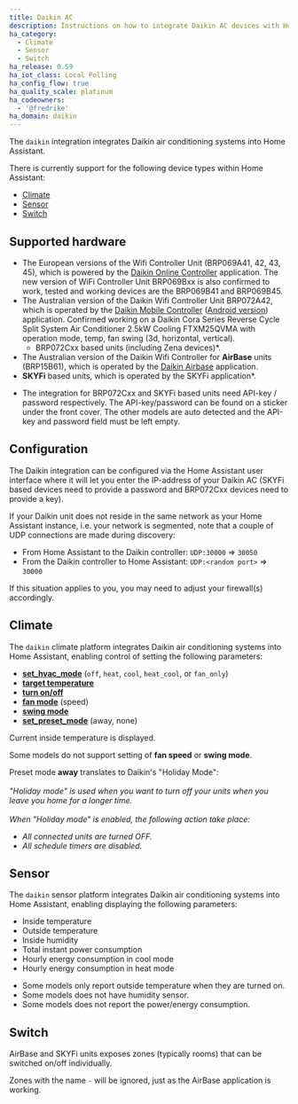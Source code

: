 ```yaml
---
title: Daikin AC
description: Instructions on how to integrate Daikin AC devices with Home Assistant.
ha_category:
  - Climate
  - Sensor
  - Switch
ha_release: 0.59
ha_iot_class: Local Polling
ha_config_flow: true
ha_quality_scale: platinum
ha_codeowners:
  - '@fredrike'
ha_domain: daikin
---
```


The `daikin` integration integrates Daikin air conditioning systems into Home Assistant.

There is currently support for the following device types within Home Assistant:

- [Climate](#climate)
- [Sensor](#sensor)
- [Switch](#switch)

## Supported hardware

- The European versions of the Wifi Controller Unit (BRP069A41, 42, 43, 45), which is powered by the [Daikin Online Controller](https://play.google.com/store/apps/details?id=eu.daikin.remoapp) application. The new version of WiFi Controller Unit BRP069Bxx is also confirmed to work, tested and working devices are the BRP069B41 and BRP069B45.
- The Australian version of the Daikin Wifi Controller Unit BRP072A42, which is operated by the [Daikin Mobile Controller](https://itunes.apple.com/au/app/daikin-mobile-controller/id917168708?mt=8) ([Android version](https://play.google.com/store/apps/details?id=eu.daikin.remoapp)) application. Confirmed working on a Daikin Cora Series Reverse Cycle Split System Air Conditioner 2.5kW Cooling FTXM25QVMA with operation mode, temp, fan swing (3d, horizontal, vertical).
  - BRP072Cxx based units (including Zena devices)*.
- The Australian version of the Daikin Wifi Controller for **AirBase** units (BRP15B61), which is operated by the [Daikin Airbase](https://play.google.com/store/apps/details?id=au.com.daikin.airbase) application.
- **SKYFi** based units, which is operated by the SKYFi application*.

<div class='note'>

* The integration for BRP072Cxx and SKYFi based units need API-key / password respectively. The API-key/password can be found on a sticker under the front cover. The other models are auto detected and the API-key and password field must be left empty.
  
</div>

## Configuration

The Daikin integration can be configured via the Home Assistant user interface where it will let you enter the IP-address of your Daikin AC (SKYFi based devices need to provide a password and BRP072Cxx devices need to provide a key).

<div class='note'>
  
If your Daikin unit does not reside in the same network as your Home Assistant instance, i.e. your network is segmented, note that a couple of UDP connections are made during discovery:

- From Home Assistant to the Daikin controller: `UDP:30000` => `30050`
- From the Daikin controller to Home Assistant: `UDP:<random port>` => `30000`

If this situation applies to you, you may need to adjust your firewall(s) accordingly.

</div>

## Climate

The `daikin` climate platform integrates Daikin air conditioning systems into Home Assistant, enabling control of setting the following parameters:

- [**set_hvac_mode**](/integrations/climate/#service-climateset_hvac_mode) (`off`, `heat`, `cool`, `heat_cool`, or `fan_only`)
- [**target temperature**](/integrations/climate#service-climateset_temperature)
- [**turn on/off**](/integrations/climate#service-climateturn_on)
- [**fan mode**](/integrations/climate#service-climateset_fan_mode) (speed)
- [**swing mode**](/integrations/climate#service-climateset_swing_mode)
- [**set_preset_mode**](/integrations/climate#service-climateset_preset_mode) (away, none)

Current inside temperature is displayed.

<div class='note'>
  
Some models do not support setting of **fan speed** or **swing mode**.
  
</div>

<div class='note'>

Preset mode **away** translates to Daikin's "Holiday Mode":<br/>
<br>
_"Holiday mode" is used when you want to turn off your units when you leave you home for a longer time._<br>
<br>
_When "Holiday mode" is enabled, the following action take place:_
 - _All connected units are turned OFF._
 - _All schedule timers are disabled._

</div>

## Sensor

The `daikin` sensor platform integrates Daikin air conditioning systems into Home Assistant, enabling displaying the following parameters:

- Inside temperature
- Outside temperature
- Inside humidity
- Total instant power consumption
- Hourly energy consumption in cool mode
- Hourly energy consumption in heat mode

<div class='note'>

- Some models only report outside temperature when they are turned on.
- Some models does not have humidity sensor.
- Some models does not report the power/energy consumption.

</div>

## Switch

AirBase and SKYFi units exposes zones (typically rooms) that can be switched on/off individually.

<div class='note'>

Zones with the name `-` will be ignored, just as the AirBase application is working.

</div>
